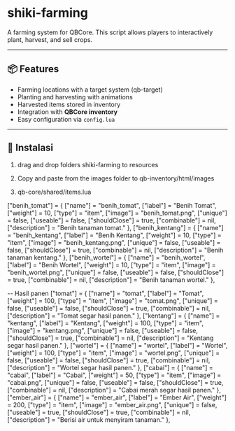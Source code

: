 # shiki-farming
A farming system for QBCore.
This script allows players to interactively plant, harvest, and sell crops.

---

## 📦 Features
- Farming locations with a target system (qb-target)
- Planting and harvesting with animations
- Harvested items stored in inventory
- Integration with **QBCore inventory**
- Easy configuration via `config.lua`

---

## 📂 Instalasi
1. drag and drop folders shiki-farming to resources
   
2. Copy and paste from the images folder to qb-inventory/html/images

3. qb-core/shared/items.lua

["benih_tomat"] = {
    ["name"] = "benih_tomat",
    ["label"] = "Benih Tomat",
    ["weight"] = 10,
    ["type"] = "item",
    ["image"] = "benih_tomat.png",
    ["unique"] = false,
    ["useable"] = false,
    ["shouldClose"] = true,
    ["combinable"] = nil,
    ["description"] = "Benih tanaman tomat."
},
["benih_kentang"] = {
    ["name"] = "benih_kentang",
    ["label"] = "Benih Kentang",
    ["weight"] = 10,
    ["type"] = "item",
    ["image"] = "benih_kentang.png",
    ["unique"] = false,
    ["useable"] = false,
    ["shouldClose"] = true,
    ["combinable"] = nil,
    ["description"] = "Benih tanaman kentang."
},
["benih_wortel"] = {
    ["name"] = "benih_wortel",
    ["label"] = "Benih Wortel",
    ["weight"] = 10,
    ["type"] = "item",
    ["image"] = "benih_wortel.png",
    ["unique"] = false,
    ["useable"] = false,
    ["shouldClose"] = true,
    ["combinable"] = nil,
    ["description"] = "Benih tanaman wortel."
},

-- Hasil panen
["tomat"] = {
    ["name"] = "tomat",
    ["label"] = "Tomat",
    ["weight"] = 100,
    ["type"] = "item",
    ["image"] = "tomat.png",
    ["unique"] = false,
    ["useable"] = false,
    ["shouldClose"] = true,
    ["combinable"] = nil,
    ["description"] = "Tomat segar hasil panen."
},
["kentang"] = {
    ["name"] = "kentang",
    ["label"] = "Kentang",
    ["weight"] = 100,
    ["type"] = "item",
    ["image"] = "kentang.png",
    ["unique"] = false,
    ["useable"] = false,
    ["shouldClose"] = true,
    ["combinable"] = nil,
    ["description"] = "Kentang segar hasil panen."
},
["wortel"] = {
    ["name"] = "wortel",
    ["label"] = "Wortel",
    ["weight"] = 100,
    ["type"] = "item",
    ["image"] = "wortel.png",
    ["unique"] = false,
    ["useable"] = false,
    ["shouldClose"] = true,
    ["combinable"] = nil,
    ["description"] = "Wortel segar hasil panen."
},
["cabai"] = {
    ["name"] = "cabai",
    ["label"] = "Cabai",
    ["weight"] = 50,
    ["type"] = "item",
    ["image"] = "cabai.png",
    ["unique"] = false,
    ["useable"] = false,
    ["shouldClose"] = true,
    ["combinable"] = nil,
    ["description"] = "Cabai merah segar hasil panen."
},
["ember_air"] = {
    ["name"] = "ember_air",
    ["label"] = "Ember Air",
    ["weight"] = 200,
    ["type"] = "item",
    ["image"] = "ember_air.png",
    ["unique"] = false,
    ["useable"] = true,
    ["shouldClose"] = true,
    ["combinable"] = nil,
    ["description"] = "Berisi air untuk menyiram tanaman."
},
